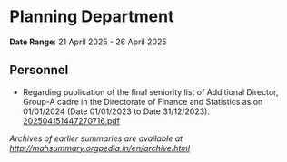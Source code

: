 # Planning Department

**Date Range**: 21 April 2025 - 26 April 2025


## Personnel
- Regarding publication of the final seniority list of Additional Director, Group-A cadre in the Directorate of Finance and Statistics as on 01/01/2024 (Date 01/01/2023 to Date 31/12/2023).\
  [202504151447270716.pdf](https://gr.maharashtra.gov.in/Site/Upload/Government%20Resolutions/English/202504151447270716.pdf)


*Archives of earlier summaries are available at http://mahsummary.orgpedia.in/en/archive.html*